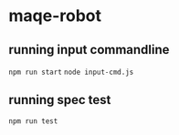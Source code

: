 ﻿# maqe-robot

## running input commandline

`npm run start`
`node input-cmd.js`

## running spec test

`npm run test`
